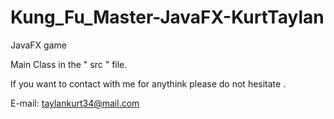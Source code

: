 # Kung_Fu_Master-JavaFX-KurtTaylan
JavaFX game

Main Class in the " src " file.

If you want to contact with me for anythink please do not hesitate . 

E-mail: taylankurt34@mail.com
